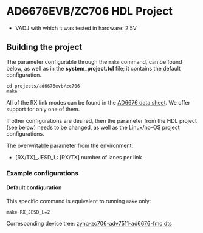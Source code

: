 <!-- no_no_os -->

# AD6676EVB/ZC706 HDL Project

- VADJ with which it was tested in hardware: 2.5V

## Building the project

The parameter configurable through the `make` command, can be found below, as well as in the **system_project.tcl** file; it contains the default configuration.

```
cd projects/ad6676evb/zc706
make
```

All of the RX link modes can be found in the [AD6676 data sheet](https://www.analog.com/media/en/technical-documentation/data-sheets/AD6676.pdf). We offer support for only one of them.

If other configurations are desired, then the parameter from the HDL project (see below) needs to be changed, as well as the Linux/no-OS project configurations.

The overwritable parameter from the environment:

- [RX/TX]_JESD_L: [RX/TX] number of lanes per link

### Example configurations

#### Default configuration

This specific command is equivalent to running `make` only:

```
make RX_JESD_L=2
```

Corresponding device tree: [zynq-zc706-adv7511-ad6676-fmc.dts](https://github.com/analogdevicesinc/linux/blob/main/arch/arm/boot/dts/xilinx/zynq-zc706-adv7511-ad6676-fmc.dts)
